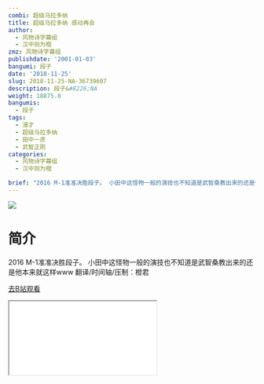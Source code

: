 ```yaml
---
combi: 超级马拉多纳
title: 超级马拉多纳 感动再会
author:
  - 风物诗字幕组
  - 汉中则为橙
zmz: 风物诗字幕组
publishdate: '2001-01-03'
bangumi: 段子
date: '2018-11-25'
slug: 2018-11-25-NA-36739607
description: 段子&#8226;NA
weight: 18875.0
bangumis:
  - 段子
tags:
  - 漫才
  - 超级马拉多纳
  - 田中一彦
  - 武智正刚
categories:
  - 风物诗字幕组
  - 汉中则为橙

brief: "2016 M-1准准决胜段子。 小田中这怪物一般的演技也不知道是武智桑教出来的还是他本来就这样www 翻译/时间轴/压制：橙君"
---
```

![](https://i.imgur.com/2R01MH3.jpg)
# 简介  
2016 M-1准准决胜段子。
小田中这怪物一般的演技也不知道是武智桑教出来的还是他本来就这样www
翻译/时间轴/压制：橙君  

[去B站观看](https://www.bilibili.com/video/av36739607/)
<div class ="resp-container"><iframe class="testiframe" src="//player.bilibili.com/player.html?aid=36739607"", scrolling="no", allowfullscreen="true" > </iframe></div> 
